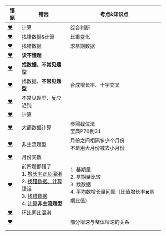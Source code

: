 







| 错题                                                         | 错因                                                         | 考点&知识点                                                  |
| ------------------------------------------------------------ | ------------------------------------------------------------ | ------------------------------------------------------------ |
| [❤](http://v.huatu.com/tiku/searchquestion?keyword=每年获得的人身险保费收入&isRecommend=0&isHistory=0) | 计算                                                         | 综合判断                                                     |
| [❤](http://v.huatu.com/tiku/searchquestion?keyword=2011年12月该省入境外国旅游者占全年入境外国旅游者的比重&isRecommend=0&isHistory=0) | 找错数据&计算                                                | 比重变化                                                     |
| [❤](http://v.huatu.com/tiku/searchquestion?keyword=2010年我国全年货物进出口差额&isRecommend=0&isHistory=0) | 找错数据                                                     | 求基期数据                                                   |
| [❤](http://v.huatu.com/tiku/searchquestion?keyword=将表中各行业按照万元产值工业废水排放量从低到高排列&isRecommend=0&isHistory=0) | **读不懂题**                                                 |                                                              |
| [❤](http://v.huatu.com/tiku/searchquestion?keyword=2010年末，全省民用汽车保有量超过300万辆&isRecommend=0&isHistory=0) | **找数据、不常见题型**                                       |                                                              |
| [❤](http://v.huatu.com/tiku/searchquestion?keyword=2011年我国矿产品进口总额约是出口总额的多少倍&isRecommend=0&isHistory=0) | 找数据、**不常见题型**                                       | 合成增长率、十字交叉                                         |
| [❤](http://v.huatu.com/tiku/searchquestion?keyword=如证券交易印花税按交易额的千分之一计算&isRecommend=0&isHistory=0) | 不常见题型、反应迟钝                                         |                                                              |
| [❤](http://v.huatu.com/tiku/searchquestion?keyword=与2010年相比，2011年全国的水电发电量&isRecommend=0&isHistory=0) | 计算                                                         |                                                              |
| [❤](http://v.huatu.com/tiku/searchquestion?keyword=2011年末我国65岁及以上人口约比2010年末多多少万人&isRecommend=0&isHistory=0) | 大额数据计算                                                 | 参照截位法<br />宝典P70例31                                  |
| [❤](http://v.huatu.com/tiku/searchquestion?keyword=飞机日利用率最高和客座率最高的月份之间相隔&isRecommend=0&isHistory=0) | 非主流题型                                                   | 月份之间相隔多少个月份<br />不是用大月份减去小月份           |
| [❤](http://v.huatu.com/tiku/searchquestion?keyword=平均每架民航飞机月飞行时间超过300小时的月份&isRecommend=0&isHistory=0) | 月份天数                                                     |                                                              |
| [❤](http://v.huatu.com/tiku/searchquestion?keyword=某省公路里程172167公里&isRecommend=0&isHistory=0) | 前四题都错了<br />1. [增长率正负混淆](http://v.huatu.com/tiku/searchquestion?keyword=2013年末，该省公路里程约为多少万公里？&isRecommend=0&isHistory=0)<br />2. [找错数据、计算错误](http://v.huatu.com/tiku/searchquestion?keyword=2014年铁路旅客平均每人次周转距离比2013年多约多少公里？&isRecommend=0&isHistory=0)<br />3. [找错数据](http://v.huatu.com/tiku/searchquestion?keyword=该省的下列各项指标中，2014年同比增速最快的是&isRecommend=0&isHistory=0)<br />4. [计算](http://v.huatu.com/tiku/searchquestion?keyword=2014年铁路旅客平均每人次周转距离比2013年多约多少公里&isRecommend=0&isHistory=0)**非主流题型** | 1. 基期量<br />2. 基期量比较<br />3. 找数据<br />4. 平均数增长量问题（比值增长率✖️基期比值） |
| [❤](http://v.huatu.com/tiku/searchquestion?keyword=2017年4月，我国原油进口量低于上月水平&isRecommend=0&isHistory=0) | 环比同比混淆                                                 |                                                              |
| [❤](http://v.huatu.com/tiku/searchquestion?keyword=2018年1-2月，国产品牌手机出货量同比约下降了&isRecommend=0&isHistory=0) |                                                              | 部分增速与整体增速的关系                                     |
|                                                              |                                                              |                                                              |
|                                                              |                                                              |                                                              |

